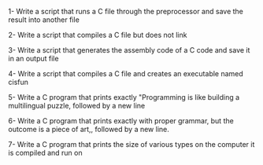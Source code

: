 1- Write a script that runs a C file through the preprocessor and save the result into another file

2- Write a script that compiles a C file but does not link

3- Write a script that generates the assembly code of a C code and save it in an output file

4- Write a script that compiles a C file and creates an executable named cisfun

5- Write a C program that prints exactly "Programming is like building a multilingual puzzle, followed by a new line

6- Write a C program that prints exactly with proper grammar, but the outcome is a piece of art,, followed by a new line.

7- Write a C program that prints the size of various types on the computer it is compiled and run on
